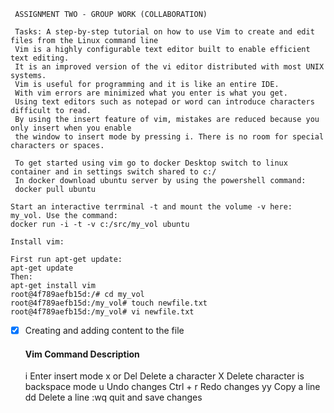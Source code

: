 
     ASSIGNMENT TWO - GROUP WORK (COLLABORATION)
	 
     Tasks: A step-by-step tutorial on how to use Vim to create and edit files from the Linux command line
	 Vim is a highly configurable text editor built to enable efficient text editing.
     It is an improved version of the vi editor distributed with most UNIX systems.
     Vim is useful for programming and it is like an entire IDE.
	 With vim errors are minimized what you enter is what you get. 
     Using text editors such as notepad or word can introduce characters difficult to read.
     By using the insert feature of vim, mistakes are reduced because you only insert when you enable
     the window to insert mode by pressing i. There is no room for special characters or spaces.
	 
	 To get started using vim go to docker Desktop switch to linux container and in settings switch shared to c:/
	 In docker download ubuntu server by using the powershell command:
	 docker pull ubuntu
	
	Start an interactive terrminal -t and mount the volume -v here:  my_vol. Use the command:
	docker run -i -t -v c:/src/my_vol ubuntu
	
	Install vim:
	
	First run apt-get update:
	apt-get update 
	Then:
	apt-get install vim
	root@4f789aefb15d:/# cd my_vol
    root@4f789aefb15d:/my_vol# touch newfile.txt
    root@4f789aefb15d:/my_vol# vi newfile.txt
 - [x] Creating and adding content to the file
 
    #### Vim Command Description
     i	Enter insert mode
     x or Del	Delete a character
     X	Delete character is backspace mode
     u	Undo changes
     Ctrl + r	Redo changes
     yy	Copy a line
     dd	Delete a line
     :wq	quit and save changes

	
	